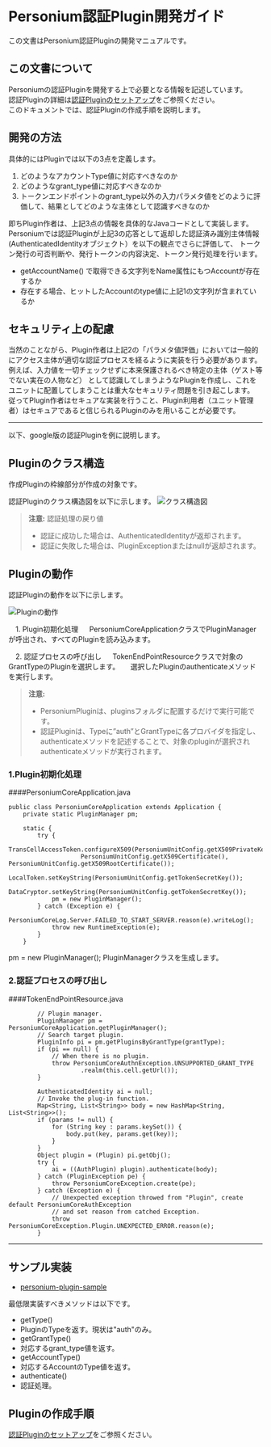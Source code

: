# Personium認証Plugin開発ガイド

この文書はPersonium認証Pluginの開発マニュアルです。

## この文書について

Personiumの認証Pluginを開発する上で必要となる情報を記述しています。  
認証Pluginの詳細は[認証Pluginのセットアップ](../server-operator/setup_authentication_plugins.md)をご参照ください。  
このドキュメントでは、認証Pluginの作成手順を説明します。  

## 開発の方法

具体的にはPluginでは以下の3点を定義します。  

1. どのようなアカウントType値に対応すべきなのか
1. どのようなgrant_type値に対応すべきなのか
1. トークンエンドポイントのgrant_type以外の入力パラメタ値をどのように評価して、結果としてどのような主体として認識すべきなのか

即ちPlugin作者は、上記3点の情報を具体的なJavaコードとして実装します。
Personiumでは認証Pluginが上記3の応答として返却した認証済み識別主体情報(AuthenticatedIdentityオブジェクト）を以下の観点でさらに評価して、
トークン発行の可否判断や、発行トークンの内容決定、トークン発行処理を行います。

- getAccountName() で取得できる文字列をName属性にもつAccountが存在するか
- 存在する場合、ヒットしたAccountのtype値に上記1の文字列が含まれているか

## セキュリティ上の配慮

当然のことながら、Plugin作者は上記2の「パラメタ値評価」においては一般的にアクセス主体が適切な認証プロセスを経るように実装を行う必要があります。
例えば、入力値を一切チェックせずに本来保護されるべき特定の主体（ゲスト等でない実在の人物など）
として認識してしまうようなPluginを作成し、これをユニットに配置してしまうことは重大なセキュリティ問題を引き起こします。
従ってPlugin作者はセキュアな実装を行うこと、Plugin利用者（ユニット管理者）はセキュアであると信じられるPluginのみを用いることが必要です。

---

以下、google版の認証Pluginを例に説明します。

## Pluginのクラス構造

作成Pluginの枠線部分が作成の対象です。

認証Pluginのクラス構造図を以下に示します。
![クラス構造図](./images/plugin_02.png "Pluginクラス構造図")

> **注意:**  認証処理の戻り値
> - 認証に成功した場合は、AuthenticatedIdentityが返却されます。
> - 認証に失敗した場合は、PluginExceptionまたはnullが返却されます。

## Pluginの動作

認証Pluginの動作を以下に示します。

![Pluginの動作](./images/plugin_01.png "pluginの動作")

　1. Plugin初期化処理
　    PersoniumCoreApplicationクラスでPluginManagerが呼出され、すべてのPluginを読み込みます。

　2. 認証プロセスの呼び出し
　   TokenEndPointResourceクラスで対象のGrantTypeのPluginを選択します。
　   選択したPluginのauthenticateメソッドを実行します。

> **注意:**
> - PersoniumPluginは、pluginsフォルダに配置するだけで実行可能です。
> - 認証Pluginは、Typeに”auth”とGrantTypeに各プロバイダを指定し、authenticateメソッドを記述することで、対象のpluginが選択されauthenticateメソッドが実行されます。

### 1.Plugin初期化処理
####<i class="icon-file"></i>PersoniumCoreApplication.java
```
public class PersoniumCoreApplication extends Application {
    private static PluginManager pm;

    static {
        try {
            TransCellAccessToken.configureX509(PersoniumUnitConfig.getX509PrivateKey(),
                    PersoniumUnitConfig.getX509Certificate(), PersoniumUnitConfig.getX509RootCertificate());
            LocalToken.setKeyString(PersoniumUnitConfig.getTokenSecretKey());
            DataCryptor.setKeyString(PersoniumUnitConfig.getTokenSecretKey());
            pm = new PluginManager();
        } catch (Exception e) {
            PersoniumCoreLog.Server.FAILED_TO_START_SERVER.reason(e).writeLog();
            throw new RuntimeException(e);
        }
    }
```
pm = new PluginManager();
PluginManagerクラスを生成します。

### 2.認証プロセスの呼び出し
####<i class="icon-file"></i>TokenEndPointResource.java
```
        // Plugin manager.
        PluginManager pm = PersoniumCoreApplication.getPluginManager();
        // Search target plugin.
        PluginInfo pi = pm.getPluginsByGrantType(grantType);
        if (pi == null) {
            // When there is no plugin.
            throw PersoniumCoreAuthnException.UNSUPPORTED_GRANT_TYPE
                    .realm(this.cell.getUrl());
        }

        AuthenticatedIdentity ai = null;
        // Invoke the plug-in function.
        Map<String, List<String>> body = new HashMap<String, List<String>>();
        if (params != null) {
            for (String key : params.keySet()) {
                body.put(key, params.get(key));
            }
        }
        Object plugin = (Plugin) pi.getObj();
        try {
            ai = ((AuthPlugin) plugin).authenticate(body);
        } catch (PluginException pe) {
            throw PersoniumCoreException.create(pe);
        } catch (Exception e) {
            // Unexpected exception throwed from "Plugin", create default PersoniumCoreAuthException
            // and set reason from catched Exception.
            throw PersoniumCoreException.Plugin.UNEXPECTED_ERROR.reason(e);
        }
```
---
## サンプル実装

- [personium-plugin-sample](https://github.com/personium/personium-plugin-sample)

最低限実装すべきメソッドは以下です。
- getType()
 - PluginのTypeを返す。現状は"auth"のみ。
- getGrantType()
 - 対応するgrant_type値を返す。
- getAccountType()
 - 対応するAccountのType値を返す。
- authenticate()
 - 認証処理。

## Pluginの作成手順

[認証Pluginのセットアップ](../server-operator/setup_authentication_plugins.md)をご参照ください。  
